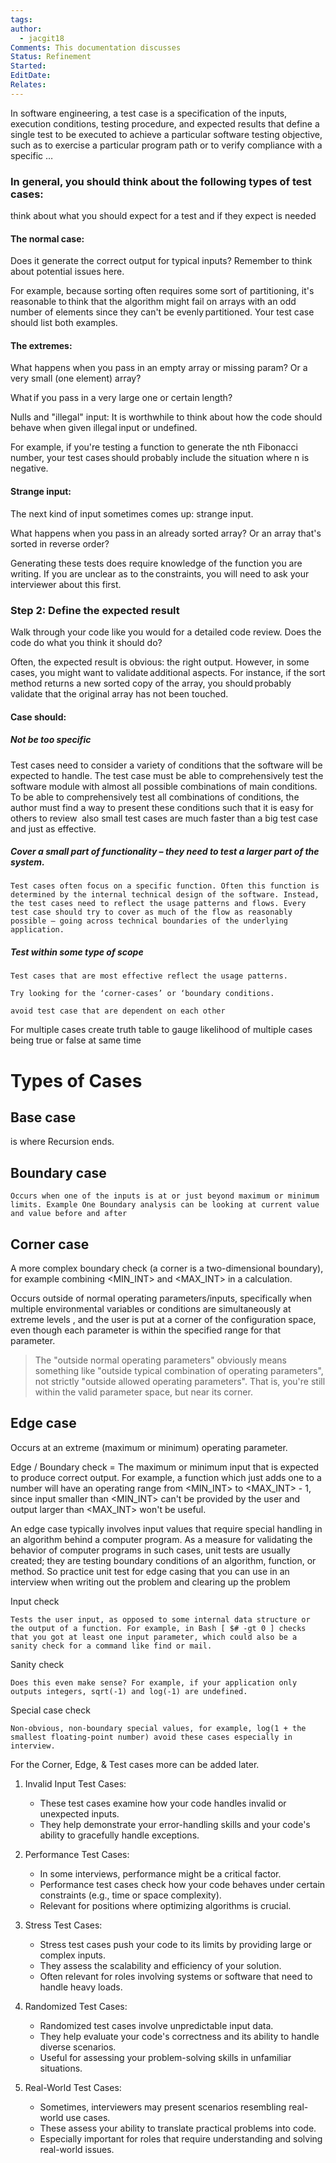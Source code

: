 ```yaml
---
tags: 
author:
  - jacgit18
Comments: This documentation discusses
Status: Refinement
Started: 
EditDate: 
Relates:
---
```

In software engineering, a test case is a specification of the inputs, execution conditions, testing procedure, and expected results that define a single test to be executed to achieve a particular software testing objective, such as to exercise a particular program path or to verify compliance with a specific …   

### In general, you should think about the following types of test cases:  

think about what you should expect for a test and if they expect is needed
#### The normal case:  

Does it generate the correct output for typical inputs? Remember to think about potential issues here.  

For example, because sorting often requires some sort of partitioning, it's reasonable to think that the algorithm might fail on arrays with an odd number of elements since they can't be evenly partitioned. Your test case should list both examples.  

#### The extremes:  

What happens when you pass in an empty array or missing param? Or a very small (one element) array? 

What if you pass in a very large one or certain length?  

Nulls and "illegal" input: It is worthwhile to think about how the code should behave when given illegal input or undefined.  

For example, if you're testing a function to generate the nth Fibonacci number, your test cases should probably include the situation where n is negative.  

#### Strange input:  

The next kind of input sometimes comes up: strange input.  

What happens when you pass in an already sorted array? Or an array that's sorted in reverse order?  

Generating these tests does require knowledge of the function you are writing. If you are unclear as to the constraints, you will need to ask your interviewer about this first.  

### Step 2: Define the expected result   

Walk through your code like you would for a detailed code review. Does the code do what you think it should do?  

Often, the expected result is obvious: the right output. However, in some cases, you might want to validate additional aspects. For instance, if the sort method returns a new sorted copy of the array, you should probably validate that the original array has not been touched. 

#### Case should: 

##### Not be too specific  

Test cases need to consider a variety of conditions that the software will be expected to handle. The test case must be able to comprehensively test the software module with almost all possible combinations of main conditions. To be able to comprehensively test all combinations of conditions, the author must find a way to present these conditions such that it is easy for others to review  also small test cases are much faster than a big test case and just as effective.  

##### Cover a small part of functionality – they need to test a larger part of the system.  

	Test cases often focus on a specific function. Often this function is determined by the internal technical design of the software. Instead, the test cases need to reflect the usage patterns and flows. Every test case should try to cover as much of the flow as reasonably possible – going across technical boundaries of the underlying application.  

##### Test within some type of scope  

	Test cases that are most effective reflect the usage patterns.  

	Try looking for the ‘corner-cases’ or ‘boundary conditions.  

	avoid test case that are dependent on each other  

For multiple cases create truth table to gauge likelihood of multiple cases being true or false at same time



# Types of Cases

## Base case  

is where Recursion ends. 

## Boundary case  

	Occurs when one of the inputs is at or just beyond maximum or minimum limits. Example One Boundary analysis can be looking at current value and value before and after 

## Corner case  

A more complex boundary check (a corner is a two-dimensional boundary), for example combining <MIN_INT> and <MAX_INT> in a calculation. 

Occurs outside of normal operating parameters/inputs, specifically when multiple environmental variables or conditions are simultaneously at extreme levels , and the user is put at a corner of the configuration space, even though each parameter is within the specified range for that parameter.

> The "outside normal operating parameters" obviously means something like "outside typical combination of operating parameters", not strictly "outside allowed operating parameters". That is, you're still within the valid parameter space, but near its corner. 



## Edge case  

Occurs at an extreme (maximum or minimum) operating parameter. 


Edge / Boundary check = The maximum or minimum input that is expected to produce correct output. For example, a function which just adds one to a number will have an operating range from <MIN_INT> to <MAX_INT> - 1, since input smaller than <MIN_INT> can't be provided by the user and output larger than <MAX_INT> won't be useful. 

An edge case typically involves input values that require special handling in an algorithm behind a computer program. As a measure for validating the behavior of computer programs in such cases, unit tests are usually created; they are testing boundary conditions of an algorithm, function, or method. So practice unit test for edge casing that you can use in an interview when writing out the problem and clearing up the problem  

Input check   

	Tests the user input, as opposed to some internal data structure or the output of a function. For example, in Bash [ $# -gt 0 ] checks that you got at least one input parameter, which could also be a sanity check for a command like find or mail. 

Sanity check  

	Does this even make sense? For example, if your application only outputs integers, sqrt(-1) and log(-1) are undefined. 

Special case check  

	Non-obvious, non-boundary special values, for example, log(1 + the smallest floating-point number) avoid these cases especially in interview. 

For the Corner, Edge, & Test cases more can be added later.



1. Invalid Input Test Cases:
    
    - These test cases examine how your code handles invalid or unexpected inputs.
    - They help demonstrate your error-handling skills and your code's ability to gracefully handle exceptions.

2. Performance Test Cases:
    
    - In some interviews, performance might be a critical factor.
    - Performance test cases check how your code behaves under certain constraints (e.g., time or space complexity).
    - Relevant for positions where optimizing algorithms is crucial.

3. Stress Test Cases:
    
    - Stress test cases push your code to its limits by providing large or complex inputs.
    - They assess the scalability and efficiency of your solution.
    - Often relevant for roles involving systems or software that need to handle heavy loads.

4. Randomized Test Cases:
    
    - Randomized test cases involve unpredictable input data.
    - They help evaluate your code's correctness and its ability to handle diverse scenarios.
    - Useful for assessing your problem-solving skills in unfamiliar situations.
    
5. Real-World Test Cases:
    
    - Sometimes, interviewers may present scenarios resembling real-world use cases.
    - These assess your ability to translate practical problems into code.
    - Especially important for roles that require understanding and solving real-world issues.
